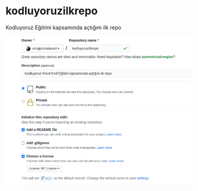# kodluyoruzilkrepo

Kodluyoruz Eğitimi kapsamında açtığım ilk repo

![image info](https://github.com/Kodluyoruz/taskforce/raw/main/git/odev1/figures/github.png)
